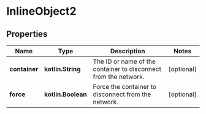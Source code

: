
# InlineObject2

## Properties
Name | Type | Description | Notes
------------ | ------------- | ------------- | -------------
**container** | **kotlin.String** | The ID or name of the container to disconnect from the network.  |  [optional]
**force** | **kotlin.Boolean** | Force the container to disconnect from the network.  |  [optional]



